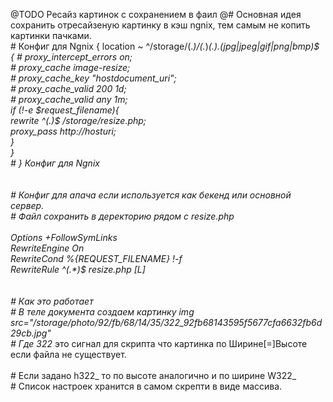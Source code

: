 @TODO  Ресайз картинок с сохранением в фаил
@# Основная идея сохранить отресайзеную картинку в кэш ngnix, тем самым не копить картинки пачками.
<br>
\# Конфиг для Ngnix {
location ~ ^/storage/(.*)/(.*)_(.*)\.(jpg|jpeg|gif|png|bmp)$ {
   \# proxy_intercept_errors      on; <br>
   \# proxy_cache                 image-resize;<br>
   \# proxy_cache_key             "$host$document_uri";<br>
   \# proxy_cache_valid           200 1d;<br>
   \# proxy_cache_valid           any 1m;<br>
  if (!-e $request_filename){<br>
		rewrite ^(.*)$ /storage/resize.php;<br>
		proxy_pass http://$host$uri;<br> 
	  }<br>
	}<br>
\# } Конфиг для Ngnix<br>
<br>
<br>
\# Конфиг для апача если используется как бекенд или основной сервер.<br>
\# Файл сохранить в деректорию рядом с resize.php<br>
<IfModule mod_rewrite.c><br>
  Options +FollowSymLinks<br>
  RewriteEngine On<br>
  RewriteCond %{REQUEST_FILENAME} !-f<br>
  RewriteRule ^(.*)$ resize.php [L]<br>
</IfModule><br>
<br>
\# Как это работает <br>
\# В теле документа создаем картинку img src="/storage/photo/92/fb/68/14/35/322_92fb68143595f5677cfa6632fb6d29cb.jpg"<br>
\# Где 322_ это сигнал для скрипта что картинка по Ширине[=]Высоте если файла не существует.<br>
<br>
\# Если задано h322_ то по высоте аналогично и по ширине W322_<br>
\# Cписок настроек хранится в самом скрепти в виде массива.<br>
